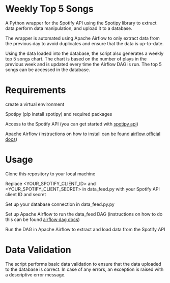 # Weekly Top 5 Songs



A Python wrapper for the Spotify API using the Spotipy library to extract data,perform data manipulation, and upload it to a database. 

The wrapper is automated using Apache Airflow to only extract data from the previous day to avoid duplicates and ensure that the data is up-to-date.

Using the data loaded into the database, the script also generates a weekly top 5 songs chart. The chart is based on the number of plays in the previous week and is updated every time the Airflow DAG is run. The top 5 songs can be accessed in the database.

# Requirements
create a virtual environment

Spotipy (pip install spotipy) and required packages 

Access to the Spotify API (you can get started with [spotipy api](https://github.com/spotipy-dev/spotipy))

Apache Airflow (instructions on how to install can be found [airflow official docs](https://airflow.apache.org/docs/apache-airflow/stable/installation/index.html))

# Usage

Clone this repository to your local machine

Replace <YOUR_SPOTIFY_CLIENT_ID> and <YOUR_SPOTIFY_CLIENT_SECRET> in data_feed.py with your Spotify API client ID and secret

Set up your database connection in data_feed.py.py

Set up Apache Airflow to run the data_feed DAG (instructions on how to do this can be found [airflow dag docs](https://airflow.apache.org/docs/apache-airflow/stable/core-concepts/dags.html))

Run the DAG in Apache Airflow to extract and load data from the Spotify API
# Data Validation
The script performs basic data validation to ensure that the data uploaded to the database is correct. In case of any errors, an exception is raised with a descriptive error message.
